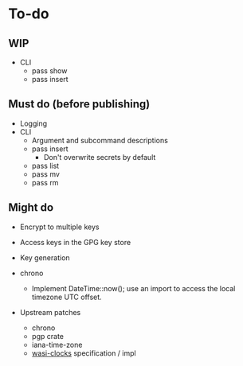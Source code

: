 # To-do

## WIP

* CLI
    * pass show
    * pass insert

## Must do (before publishing)

* Logging
* CLI
    * Argument and subcommand descriptions
    * pass insert
        * Don't overwrite secrets by default
    * pass list
    * pass mv
    * pass rm

## Might do

* Encrypt to multiple keys
* Access keys in the GPG key store
* Key generation

* chrono
    * Implement DateTime<Local>::now(); use an import to access the local timezone UTC offset.

* Upstream patches
    * chrono
    * pgp crate
    * iana-time-zone
    * [wasi-clocks](https://github.com/WebAssembly/wasi-clocks) specification / impl
